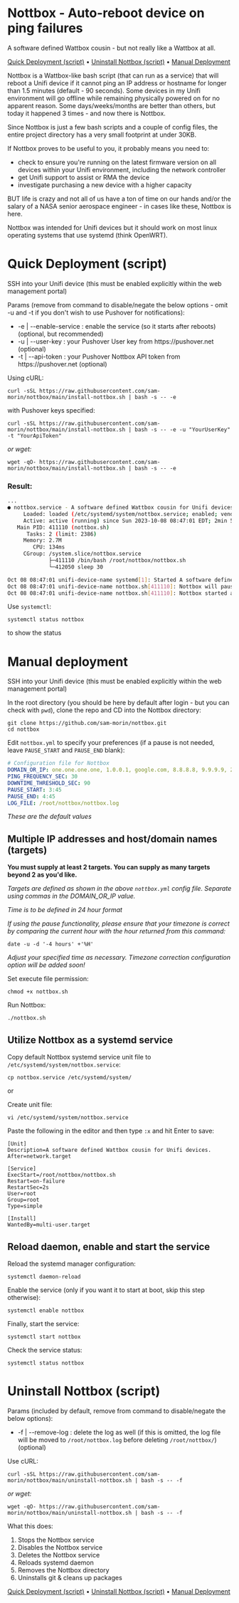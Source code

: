 # Nottbox - Auto-reboot device on ping failures

A software defined Wattbox cousin - but not really like a Wattbox at all.

[Quick Deployment (script)](#quick-deployment-script) • [Uninstall Nottbox (script)](#uninstall-nottbox-script) • [Manual Deployment](#manual-deployment)

Nottbox is a Wattbox-like bash script (that can run as a service) that will reboot a Unifi device if it cannot ping an IP address or hostname for longer than 1.5 minutes (default - 90 seconds). Some devices in my Unifi environment will go offline while remaining physically powered on for no apparent reason. Some days/weeks/months are better than others, but today it happened 3 times - and now there is Nottbox.

Since Nottbox is just a few bash scripts and a couple of config files, the entire project directory has a very small footprint at under 30KB. 

If Nottbox proves to be useful to you, it probably means you need to:

<ul>
    <li>check to ensure you're running on the latest firmware version on all devices within your Unifi environment, including the network controller</li>
    <li>get Unifi support to assist or RMA the device</li>
    <li>investigate purchasing a new device with a higher capacity</li>
</ul>

BUT life is crazy and not all of us have a ton of time on our hands and/or the salary of a NASA senior aerospace engineer - in cases like these, Nottbox is here.

Nottbox was intended for Unifi devices but it should work on most linux operating systems that use systemd (think OpenWRT).


# Quick Deployment (script)

SSH into your Unifi device (this must be enabled explicitly within the web management portal)

Params (remove from command to disable/negate the below options - omit -u and -t if you don't wish to use Pushover for notifications):
<ul>
    <li>-e | --enable-service : enable the service (so it starts after reboots) (optional, but recommended)</li>
    <li>-u | --user-key : your Pushover User key from https://pushover.net (optional)</li>
    <li>-t | --api-token : your Pushover Nottbox API token from https://pushover.net (optional)</li>
</ul>

Using cURL:
```shell
curl -sSL https://raw.githubusercontent.com/sam-morin/nottbox/main/install-nottbox.sh | bash -s -- -e
```
with Pushover keys specified:
```shell
curl -sSL https://raw.githubusercontent.com/sam-morin/nottbox/main/install-nottbox.sh | bash -s -- -e -u "YourUserKey" -t "YourApiToken"
```
*or wget:*
```shell
wget -qO- https://raw.githubusercontent.com/sam-morin/nottbox/main/install-nottbox.sh | bash -s -- -e
```

### Result:
```sh
...
● nottbox.service - A software defined Wattbox cousin for Unifi devices.
     Loaded: loaded (/etc/systemd/system/nottbox.service; enabled; vendor preset: enabled)
     Active: active (running) since Sun 2023-10-08 08:47:01 EDT; 2min 51s ago
   Main PID: 411110 (nottbox.sh)
      Tasks: 2 (limit: 2386)
     Memory: 2.7M
        CPU: 134ms
     CGroup: /system.slice/nottbox.service
             ├─411110 /bin/bash /root/nottbox/nottbox.sh
             └─412050 sleep 30

Oct 08 08:47:01 unifi-device-name systemd[1]: Started A software defined Wattbox cousin for Unifi devices..
Oct 08 08:47:01 unifi-device-name nottbox.sh[411110]: Nottbox will pause monitoring between 3:45 and 4:45 nightly update window.
Oct 08 08:47:01 unifi-device-name nottbox.sh[411110]: Nottbox started at 2023-10-08 08:47:01
```
Use `systemctl`:
```shell
systemctl status nottbox
```
to show the status


# Manual deployment

SSH into your Unifi device (this must be enabled explicitly within the web management portal)

In the root directory (you should be here by default after login - but you can check with `pwd`), clone the repo and CD into the Nottbox directory:
```shell
git clone https://github.com/sam-morin/nottbox.git
cd nottbox
```

Edit `nottbox.yml` to specify your preferences (if a pause is not needed, leave `PAUSE_START` and `PAUSE_END` blank):
```yml
# Configuration file for Nottbox
DOMAIN_OR_IP: one.one.one.one, 1.0.0.1, google.com, 8.8.8.8, 9.9.9.9, 208.67.222.222
PING_FREQUENCY_SEC: 30
DOWNTIME_THRESHOLD_SEC: 90
PAUSE_START: 3:45
PAUSE_END: 4:45
LOG_FILE: /root/nottbox/nottbox.log
```
*These are the default values*

## Multiple IP addresses and host/domain names (targets)

**You must supply at least 2 targets. You can supply as many targets beyond 2 as you'd like.**

*Targets are defined as shown in the above `nottbox.yml` config file. Separate using commas in the DOMAIN_OR_IP value.*

*Time is to be defined in 24 hour format*

*If using the pause functionality, please ensure that your timezone is correct by comparing the current hour with the hour returned from this command:*
```shell
date -u -d '-4 hours' +'%H'
```
*Adjust your specified time as necessary. Timezone correction configuration option will be added soon!*


Set execute file permission:
```shell
chmod +x nottbox.sh
```

Run Nottbox:
```shell
./nottbox.sh
```


## Utilize Nottbox as a systemd service

Copy default Nottbox systemd service unit file to `/etc/systemd/system/nottbox.service`:
```shell
cp nottbox.service /etc/systemd/system/
```

or

Create unit file:
```shell
vi /etc/systemd/system/nottbox.service
```

Paste the following in the editor and then type `:x` and hit Enter to save:
```
[Unit]
Description=A software defined Wattbox cousin for Unifi devices.
After=network.target

[Service]
ExecStart=/root/nottbox/nottbox.sh
Restart=on-failure
RestartSec=2s
User=root
Group=root
Type=simple

[Install]
WantedBy=multi-user.target
```


## Reload daemon, enable and start the service

Reload the systemd manager configuration:
```shell
systemctl daemon-reload
```

Enable the service (only if you want it to start at boot, skip this step otherwise):
```shell
systemctl enable nottbox
```

Finally, start the service:
```shell
systemctl start nottbox
```

Check the service status:
```shell
systemctl status nottbox
```


# Uninstall Nottbox (script)

Params (included by default, remove from command to disable/negate the below options):
<ul>
    <li>-f | --remove-log : delete the log as well (if this is omitted, the log file will be moved to <code>/root/nottbox.log</code> before deleting <code>/root/nottbox/</code>) (optional)</li>
</ul>

Use cURL:
```shell
curl -sSL https://raw.githubusercontent.com/sam-morin/nottbox/main/uninstall-nottbox.sh | bash -s -- -f
```
*or wget:*
```shell
wget -qO- https://raw.githubusercontent.com/sam-morin/nottbox/main/uninstall-nottbox.sh | bash -s -- -f
```

What this does:
<ol>
  <li>Stops the Nottbox service</li>
  <li>Disables the Nottbox service</li>
  <li>Deletes the Nottbox service</li>
  <li>Reloads systemd daemon</li>
  <li>Removes the Nottbox directory</li>
  <li>Uninstalls git & cleans up packages</li>
</ol>



[Quick Deployment (script)](#quick-deployment-script) • [Uninstall Nottbox (script)](#uninstall-nottbox-script) • [Manual Deployment](#manual-deployment)